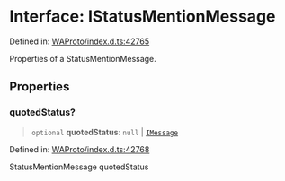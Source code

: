 # Interface: IStatusMentionMessage

Defined in: [WAProto/index.d.ts:42765](https://github.com/Fokusdotid/bail/blob/82f46c566476ac566bfd781dede14412fcdfb787/WAProto/index.d.ts#L42765)

Properties of a StatusMentionMessage.

## Properties

### quotedStatus?

> `optional` **quotedStatus**: `null` \| [`IMessage`](IMessage.md)

Defined in: [WAProto/index.d.ts:42768](https://github.com/Fokusdotid/bail/blob/82f46c566476ac566bfd781dede14412fcdfb787/WAProto/index.d.ts#L42768)

StatusMentionMessage quotedStatus
